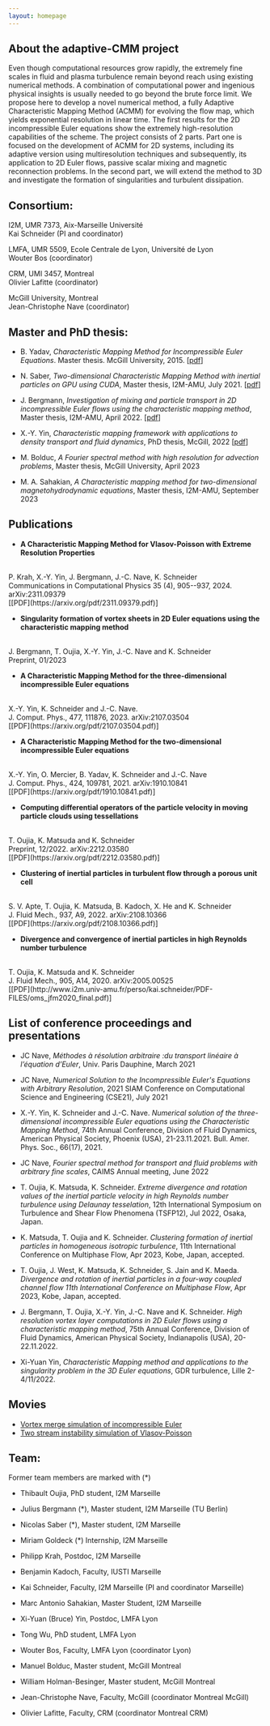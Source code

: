 ```yaml
---
layout: homepage
---
```


## About the adaptive-CMM project
Even though computational resources grow rapidly, the extremely fine scales in fluid and plasma turbulence remain beyond reach using existing numerical methods. A combination of computational power and ingenious physical insights is usually needed to go beyond the brute force limit. We propose here to develop a novel numerical method, a fully Adaptive Characteristic Mapping Method (ACMM) for evolving the flow map, which yields exponential resolution in linear time. The first results for the 2D incompressible Euler equations show the extremely high-resolution capabilities of the scheme. The project consists of 2 parts. Part one is focused on the development of ACMM for 2D systems, including its adaptive version using multiresolution techniques and subsequently, its application to 2D Euler flows, passive scalar mixing and magnetic reconnection problems. In the second part, we will extend the method to 3D and investigate the formation of singularities and turbulent dissipation.

## Consortium:

I2M, UMR 7373, Aix-Marseille Université
<br>
Kai Schneider (PI and coordinator)

LMFA, UMR 5509, Ecole Centrale de Lyon, Université de Lyon
<br>
Wouter Bos (coordinator)

CRM, UMI 3457, Montreal
<br>
Olivier Lafitte (coordinator)

McGill University, Montreal
<br>
Jean-Christophe Nave (coordinator)

## Master and PhD thesis:

- B. Yadav, *Characteristic Mapping Method for Incompressible Euler Equations*. Master thesis. McGill University, 2015.
[[pdf](https://raw.githubusercontent.com/CharacteristicMappingMethod/characteristicmappingmethod.github.io/main/assets/thesis/badal_yadav_master.pdf)]

- N. Saber, *Two-dimensional Characteristic Mapping Method with inertial particles on GPU using CUDA*, Master thesis, I2M-AMU, July 2021.
[[pdf](https://raw.githubusercontent.com/CharacteristicMappingMethod/characteristicmappingmethod.github.io/main/assets/thesis/CMM_Nicolas_SABER.pdf)]

- J. Bergmann, *Investigation of mixing and particle transport in 2D incompressible Euler flows using the characteristic mapping method*, Master thesis, I2M-AMU, April 2022.
[[pdf](https://hal.science/tel-03812702/document)]

- X.-Y. Yin, *Characteristic mapping framework with applications to density transport and fluid dynamics*, PhD thesis, McGill, 2022
[[pdf](https://escholarship.mcgill.ca/concern/theses/4j03d476w)]

- M. Bolduc, *A Fourier spectral method with high resolution for advection problems*, Master thesis, McGill University, April 2023

- M. A. Sahakian, *A Characteristic mapping method for two-dimensional magnetohydrodynamic equations*, Master thesis, I2M-AMU, September 2023

## Publications

- **A Characteristic Mapping Method for Vlasov-Poisson with Extreme Resolution Properties**
<br>
P. Krah, X.-Y. Yin, J. Bergmann, J.-C. Nave, K. Schneider
<br>
Communications in Computational Physics 35 (4), 905--937, 2024. arXiv:2311.09379
<br>
[[PDF](https://arxiv.org/pdf/2311.09379.pdf)]

- **Singularity formation of vortex sheets in 2D Euler equations using the characteristic mapping method**
<br>
J. Bergmann, T. Oujia, X.-Y. Yin, J.-C. Nave and K. Schneider
<br>
Preprint, 01/2023

- **A Characteristic Mapping Method for the three-dimensional incompressible Euler equations**
<br>
 X.-Y. Yin, K. Schneider and J.-C. Nave.
<br>
J. Comput. Phys., 477, 111876, 2023. arXiv:2107.03504
<br>
[[PDF](https://arxiv.org/pdf/2107.03504.pdf)]

- **A Characteristic Mapping Method for the two-dimensional incompressible Euler equations**
<br>
X.-Y. Yin, O. Mercier, B. Yadav, K. Schneider and J.-C. Nave
<br>
J. Comput. Phys., 424, 109781, 2021. arXiv:1910.10841
<br>
[[PDF](https://arxiv.org/pdf/1910.10841.pdf)]

- **Computing differential operators of the particle velocity in moving particle clouds using tessellations**
<br>
T. Oujia, K. Matsuda and K. Schneider
<br>
Preprint, 12/2022. arXiv:2212.03580
<br>
[[PDF](https://arxiv.org/pdf/2212.03580.pdf)]

- **Clustering of inertial particles in turbulent flow through a porous unit cell**
<br>
S. V. Apte, T. Oujia, K. Matsuda, B. Kadoch, X. He and K. Schneider
<br>
J. Fluid Mech., 937, A9, 2022. arXiv:2108.10366
<br>
[[PDF](https://arxiv.org/pdf/2108.10366.pdf)]

- **Divergence and convergence of inertial particles in high Reynolds number turbulence**
<br>
T. Oujia, K. Matsuda and K. Schneider
<br>
J. Fluid Mech., 905, A14, 2020. arXiv:2005.00525
<br>
[[PDF](http://www.i2m.univ-amu.fr/perso/kai.schneider/PDF-FILES/oms_jfm2020_final.pdf)]

## List of conference proceedings and presentations

- JC Nave, *Méthodes à résolution arbitraire :du transport linéaire à l’équation d’Euler*, Univ. Paris Dauphine, March 2021

- JC Nave, *Numerical Solution to the Incompressible Euler's Equations with Arbitrary Resolution*,  2021 SIAM Conference on Computational Science and Engineering (CSE21), July 2021

- X.-Y. Yin, K. Schneider and J.-C. Nave. *Numerical solution of the three-dimensional incompressible Euler equations using the Characteristic Mapping Method*, 74th Annual Conference, Division of Fluid Dynamics, American Physical Society, Phoenix (USA), 21-23.11.2021. Bull. Amer. Phys. Soc., 66(17), 2021.

- JC Nave, *Fourier spectral method for transport and fluid problems with arbitrary fine scales*, CAIMS Annual meeting, June 2022

- T. Oujia, K. Matsuda, K. Schneider. *Extreme divergence and rotation values of the inertial particle velocity in high Reynolds number turbulence using Delaunay tesselation*, 12th International Symposium on Turbulence and Shear Flow Phenomena (TSFP12), Jul 2022, Osaka, Japan.

- K. Matsuda, T. Oujia and K. Schneider. *Clustering formation of inertial particles in homogeneous isotropic turbulence*, 11th International Conference on Multiphase Flow, Apr 2023, Kobe, Japan, accepted.

- T. Oujia, J. West, K. Matsuda, K. Schneider, S. Jain and K. Maeda. *Divergence and rotation of inertial particles in a four-way coupled channel flow 11th International Conference on Multiphase Flow*, Apr 2023, Kobe, Japan, accepted.

- J. Bergmann, T. Oujia, X.-Y. Yin, J.-C. Nave and K. Schneider. *High resolution vortex layer computations in 2D Euler flows using a characteristic mapping method*, 75th Annual Conference, Division of Fluid Dynamics, American Physical Society, Indianapolis (USA), 20-22.11.2022.

- Xi-Yuan Yin, *Characteristic Mapping method and applications to the singularity problem in the 3D Euler equations*, GDR turbulence, Lille 2-4/11/2022.

## Movies

+ [Vortex merge simulation of incompressible Euler](http://lmfa.ec-lyon.fr/IMG/avi/2._video_-_vortex_merge_simulation-1.avi?2467/da0f88b056c958694dc74ef5dd0eb84d4a474717)
+ [Two stream instability simulation of Vlasov-Poisson](https://amubox.univ-amu.fr/s/mF37n9WDrroCjWi)

## Team:

Former team members are marked with (*)

- Thibault Oujia, PhD student, I2M Marseille
- Julius Bergmann (*), Master student, I2M Marseille (TU Berlin)
- Nicolas Saber (*), Master student, I2M Marseille
- Miriam Goldeck (*) Internship, I2M Marseille
- Philipp Krah, Postdoc, I2M Marseille
- Benjamin Kadoch, Faculty, IUSTI Marseille
- Kai Schneider, Faculty, I2M Marseille (PI and coordinator Marseille)
- Marc Antonio Sahakian, Master Student, I2M Marseille
 - Xi-Yuan (Bruce) Yin, Postdoc, LMFA Lyon
- Tong Wu, PhD student, LMFA Lyon
- Wouter Bos, Faculty, LMFA Lyon (coordinator Lyon)

- Manuel Bolduc, Master student, McGill Montreal
- William Holman-Besinger, Master student, McGill Montreal
- Jean-Christophe Nave, Faculty, McGill (coordinator Montreal McGill)
- Olivier Lafitte, Faculty, CRM (coordinator Montreal CRM)
